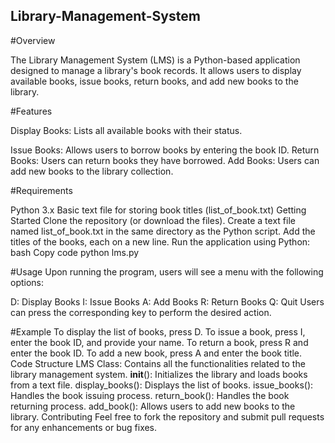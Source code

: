 ## Library-Management-System

#Overview

The Library Management System (LMS) is a Python-based application designed to manage a library's book records. It allows users to display available books, issue books, return books, and add new books to the library.

#Features

Display Books: Lists all available books with their status.

Issue Books: Allows users to borrow books by entering the book ID.
Return Books: Users can return books they have borrowed.
Add Books: Users can add new books to the library collection.

#Requirements

Python 3.x
Basic text file for storing book titles (list_of_book.txt)
Getting Started
Clone the repository (or download the files).
Create a text file named list_of_book.txt in the same directory as the Python script. Add the titles of the books, each on a new line.
Run the application using Python:
bash
Copy code
python lms.py


#Usage
Upon running the program, users will see a menu with the following options:

D: Display Books
I: Issue Books
A: Add Books
R: Return Books
Q: Quit
Users can press the corresponding key to perform the desired action.

#Example
To display the list of books, press D.
To issue a book, press I, enter the book ID, and provide your name.
To return a book, press R and enter the book ID.
To add a new book, press A and enter the book title.
Code Structure
LMS Class: Contains all the functionalities related to the library management system.
__init__(): Initializes the library and loads books from a text file.
display_books(): Displays the list of books.
issue_books(): Handles the book issuing process.
return_book(): Handles the book returning process.
add_book(): Allows users to add new books to the library.
Contributing
Feel free to fork the repository and submit pull requests for any enhancements or bug fixes.
